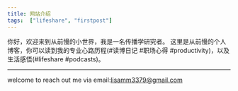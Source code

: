 ```yaml
---
title: 网站介绍
tags:  ["lifeshare", "firstpost"]
---
```


你好，欢迎来到从前慢的小世界，我是一名传播学研究者。
这里是从前慢的个人博客，你可以读到我的专业心路历程(#读博日记 #职场心得 #productivity)，以及生活感悟(#lifeshare #podcasts)。


<!--more-->

---

welcome to reach out me via email:lisamm3379@gmail.com 
